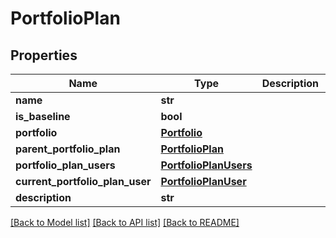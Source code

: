 # PortfolioPlan

## Properties
Name | Type | Description | Notes
------------ | ------------- | ------------- | -------------
**name** | **str** |  | [optional] 
**is_baseline** | **bool** |  | [optional] 
**portfolio** | [**Portfolio**](Portfolio.md) |  | [optional] 
**parent_portfolio_plan** | [**PortfolioPlan**](PortfolioPlan.md) |  | [optional] 
**portfolio_plan_users** | [**PortfolioPlanUsers**](PortfolioPlanUsers.md) |  | [optional] 
**current_portfolio_plan_user** | [**PortfolioPlanUser**](PortfolioPlanUser.md) |  | [optional] 
**description** | **str** |  | [optional] 

[[Back to Model list]](../README.md#documentation-for-models) [[Back to API list]](../README.md#documentation-for-api-endpoints) [[Back to README]](../README.md)


